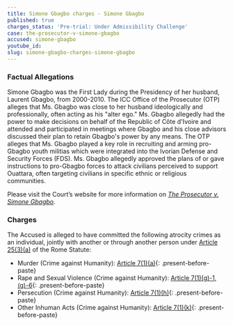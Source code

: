 ```yaml
---
title: Simone Gbagbo charges - Simone Gbagbo
published: true
charges_status: 'Pre-trial: Under Admissibility Challenge'
case: the-prosecutor-v-simone-gbagbo
accused: simone-gbagbo
youtube_id:
slug: simone-gbagbo-charges-simone-gbagbo
---
```



### Factual Allegations

Simone Gbagbo was the First Lady during the Presidency of her husband, Laurent Gbagbo, from 2000-2010. The ICC Office of the Prosecutor (OTP) alleges that Ms. Gbagbo was close to her husband ideologically and professionally, often acting as his "alter ego." Ms. Gbagbo allegedly had the power to make decisions on behalf of the Republic of C&ocirc;te d'Ivoire and attended and participated in meetings where Gbagbo and his close advisors discussed their plan to retain Gbagbo's power by any means. The OTP alleges that Ms. Gbagbo played a key role in recruiting and arming pro-Gbagbo youth militias which were integrated into the Ivorian Defense and Security Forces (FDS). Ms. Gbagbo allegedly approved the plans of or gave instructions to pro-Gbagbo forces to attack civilians perceived to support Ouattara, often targeting civilians in specific ethnic or religious communities.

Please visit the Court’s website for more information on [*The Prosecutor v. Simone Gbagbo*](https://www.icc-cpi.int/cdi/simone-gbagbo).

### Charges

The Accused is alleged to have committed the following atrocity crimes as an individual, jointly with another or through another person under&nbsp;[Article 25(3)(a)](http://www.casematrixnetwork.org/case-m/klamberg-commentary/rome-statute/#c1198) of the Rome Statute:

* Murder (Crime against Humanity):&nbsp;[Article 7(1)(a)](http://www.casematrixnetwork.org/cmn-knowledge-hub/klamberg-commentary/elements-of-crime/#c2286){: .present-before-paste}
* Rape and Sexual Violence (Crime against Humanity):&nbsp;[Article 7(1)(g)-1](http://www.casematrixnetwork.org/cmn-knowledge-hub/klamberg-commentary/elements-of-crime/#c2292), [(g)-6](http://www.casematrixnetwork.org/cmn-knowledge-hub/klamberg-commentary/elements-of-crime/#c2297){: .present-before-paste}
* Persecution (Crime against Humanity):&nbsp;[Article 7(1)(h)](http://www.casematrixnetwork.org/cmn-knowledge-hub/klamberg-commentary/elements-of-crime/#c2298){: .present-before-paste}
* Other Inhuman Acts (Crime against Humanity):&nbsp;[Article 7(1)(k)](http://www.casematrixnetwork.org/cmn-knowledge-hub/klamberg-commentary/elements-of-crime/#c2301){: .present-before-paste}